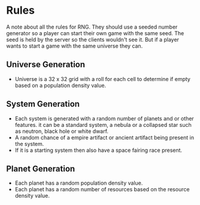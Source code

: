 # Rules
A note about all the rules for RNG. They should use a seeded number generator so a player can start their own game with the same seed. The seed is held by the server so the clients wouldn't see it. But if a player wants to start a game with the same universe they can. 

## Universe Generation
- Universe is a 32 x 32 grid with a roll for each cell to determine if empty based on a population density value. 

## System Generation
- Each system is generated with a random number of planets and or other features. it can be a standard system, a nebula or a collapsed star such as neutron, black hole or white dwarf.
- A random chance of a empire artifact or ancient artifact being present in the system.
- If it is a starting system then also have a space fairing race present.

## Planet Generation
- Each planet has a random population density value.
- Each planet has a random number of resources based on the resource density value.


